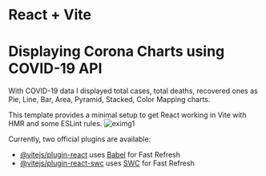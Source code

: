 # React + Vite
# Displaying Corona Charts using COVID-19 API
With COVID-19 data I displayed total cases, total deaths, recovered ones as Pie, Line, Bar, Area, Pyramid, Stacked, Color Mapping charts.

This template provides a minimal setup to get React working in Vite with HMR and some ESLint rules.
![eximg1](https://github.com/abatuhan20/corona-charts/assets/92793670/4baccd52-d7cf-4444-8ee1-d56183cf57c2)

Currently, two official plugins are available:
- [@vitejs/plugin-react](https://github.com/vitejs/vite-plugin-react/blob/main/packages/plugin-react/README.md) uses [Babel](https://babeljs.io/) for Fast Refresh
- [@vitejs/plugin-react-swc](https://github.com/vitejs/vite-plugin-react-swc) uses [SWC](https://swc.rs/) for Fast Refresh
